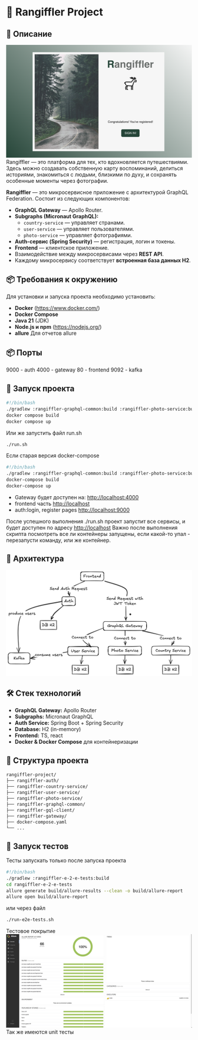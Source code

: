 
# 📘 Rangiffler Project

## 🧩 Описание

![Rangiffler](rangiffler.png)
Rangiffler — это платформа для тех, кто вдохновляется путешествиями. Здесь можно создавать собственную карту воспоминаний, делиться историями, знакомиться с людьми, близкими по духу, и сохранять особенные моменты через фотографии.

**Rangiffler** — это микросервисное приложение с архитектурой GraphQL Federation. Состоит из следующих компонентов:

- **GraphQL Gateway** — Apollo Router.
- **Subgraphs (Micronaut GraphQL):**
  - `country-service` — управляет странами.
  - `user-service` — управляет пользователями.
  - `photo-service` — управляет фотографиями.
- **Auth-сервис (Spring Security)** — регистрация, логин и токены.
- **Frontend** — клиентское приложение.
- Взаимодействие между микросервисами через **REST API**.
- Каждому микросервису соответствует **встроенная база данных H2**.

## 📦 Требования к окружению

Для установки и запуска проекта необходимо установить:
- **Docker** (https://www.docker.com/)
- **Docker Compose**
- **Java 21** (JDK)
- **Node.js и npm** (https://nodejs.org/)
- **allure** Для отчетов allure

## 📦 Порты

9000 - auth
4000 - gateway
80 - frontend
9092 - kafka

## 🚀 Запуск проекта

```bash
#!/bin/bash
./gradlew :rangiffler-graphql-common:build :rangiffler-photo-service:build :rangiffler-user-service:build :rangiffler-country-service:build :rangiffler-auth:build
docker compose build
docker compose up
```
Или же запустить файл run.sh
```bash
./run.sh
```
Если старая версия docker-compose
```bash
#!/bin/bash
./gradlew :rangiffler-graphql-common:build :rangiffler-photo-service:build :rangiffler-user-service:build :rangiffler-country-service:build :rangiffler-auth:build
docker-compose build
docker-compose up
```

- Gateway будет доступен на: [http://localhost:4000](http://localhost:4000)
- frontend часть [http://localhost](http://localhost)
- auth:login, register pages  [http://localhost:9000](http://localhost:9000)

После успешного выполнения ./run.sh проект запустит все сервисы, и будет доступен по адресу [http://localhost](http://localhost)
Важно после выполнения скрипта посмотреть все ли контейнеры запущены, если какой-то упал - перезапусти команду, или же контейнер.

## 🧱 Архитектура

![Rangiffler Architecture](services.png)

## 🛠️ Стек технологий

- **GraphQL Gateway:** Apollo Router
- **Subgraphs:** Micronaut GraphQL
- **Auth Service:** Spring Boot + Spring Security
- **Database:** H2 (in-memory)
- **Frontend:** TS, react
- **Docker & Docker Compose** для контейнеризации

## 📂 Структура проекта

```
rangiffler-project/
├── rangiffler-auth/
├── rangiffler-country-service/
├── rangiffler-user-service/
├── rangiffler-photo-service/
├── rangiffler-graphql-common/
├── rangiffler-gql-client/
├── rangiffler-gateway/
├── docker-compose.yaml
└── ...
```

## 🚀 Запуск тестов
Тесты запускать только после запуска проекта
```bash
#!/bin/bash
./gradlew :rangiffler-e-2-e-tests:build
cd rangiffler-e-2-e-tests
allure generate build/allure-results --clean -o build/allure-report
allure open build/allure-report
```
или через файл
```bash
./run-e2e-tests.sh
```
Тестовое покрытие
![Rangiffler Tests](tests.png)
Так же имеются unit тесты
